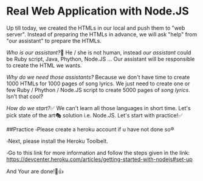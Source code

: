 # Real Web Application with Node.JS

Up till today, we created the HTMLs in our local and push them to "web server".
Instead of preparing the HTMLs in advance, we will ask "help" from "our assistant" to prepare the HTMLs.

_Who is our assistant?_:bust_in_silhouette:
He / she is not human, instead _our assistant_ could be Ruby script, Java, Phython, Node.JS ... 
Our assistant will be responsible to create the HTML we wants.

_Why do we need those assistants?_
Because we don't have time to create 1000 HTMLs for 1000 pages of song lyrics. We just need to create one or few Ruby / Phython / Node.JS script to create 5000 pages of _song lyrics_.
Isn't that cool?

_How do we start?_:white_check_mark:
We can't learn all those languages in short time. Let's pick state of the art:performing_arts: solution i.e. Node.JS.
Let's start with practice!:white_check_mark:

##Practice
:white_small_square:Please create a heroku account if u have not done so:registered:

:white_small_square:Next, please install the Heroku Toolbelt.

:white_small_square:Go to this link for more information and follow the steps given in the link:  https://devcenter.heroku.com/articles/getting-started-with-nodejs#set-up

And Your are done!:100::+1:
